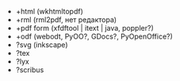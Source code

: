   * +html (wkhtmltopdf)
  * +rml (rml2pdf, нет редактора)
  * +pdf form (xfdftool | itext | java, poppler?)
  * +odf (webodt, PyOO?, GDocs?, PyOpenOffice?)
  * ?svg (inkscape)
  * ?tex
  * ?lyx
  * ?scribus